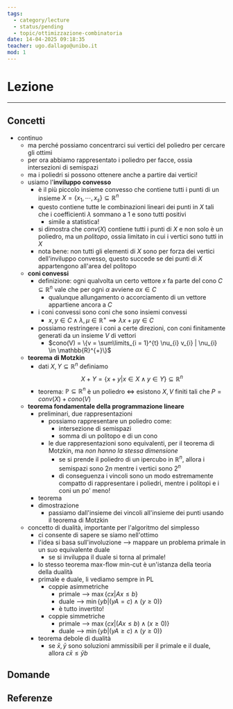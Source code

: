 ```yaml
---
tags:
  - category/lecture
  - status/pending
  - topic/ottimizzazione-combinatoria
date: 14-04-2025 09:18:35
teacher: ugo.dallago@unibo.it
mod: 1
---
```

# Lezione
---
## Concetti
- continuo
	- ma perché possiamo concentrarci sui vertici del poliedro per cercare gli ottimi
	- per ora abbiamo rappresentato i poliedro per facce, ossia intersezioni di semispazi
	- ma i poliedri si possono ottenere anche a partire dai vertici!
	- usiamo l'**inviluppo convesso**
		- è il più piccolo insieme convesso che contiene tutti i punti di un insieme $X = \{x_{1}, \cdots, x_{s}\} \subseteq \mathbb{R}^{n}$
		- questo contiene tutte le combinazioni lineari dei punti in $X$ tali che i coefficienti $\lambda$ sommano a 1 e sono tutti positivi
			- simile a statistica!
		- si dimostra che $conv(X)$ contiene tutti i punti di $X$ e non solo è un poliedro, ma un _politopo_, ossia limitato in cui i vertici sono tutti in $X$
		- nota bene: non tutti gli elementi di $X$ sono per forza dei vertici dell'inviluppo convesso, questo succede se dei punti di $X$ appartengono all'area del politopo
	- **coni convessi**
		- definizione: ogni qualvolta un certo vettore $x$ fa parte del cono $C \subseteq \mathbb{R}^{n}$ vale che per ogni $\alpha$ avviene $\alpha x \in C$
			- qualunque allungamento o accorciamento di un vettore appartiene ancora a $C$
		- i coni convessi sono coni che sono insiemi convessi
			- $x, y \in C \land \lambda, \mu \in \mathbb{R}^{+} \implies \lambda x + \mu y \in C$
		- possiamo restringere i coni a certe direzioni, con coni finitamente generati da un insieme $V$ di vettori
			- $cono(V) = \{v = \sum\limits_{i = 1}^{t} \nu_{i} v_{i} | \nu_{i} \in \mathbb{R}^{+}\}$
	- **teorema di Motzkin**
		- dati $X, Y \subseteq \mathbb{R}^{n}$ definiamo $$X+Y = \{x + y | x \in X \land y \in Y\} \subseteq \mathbb{R}^{n}$$
		- teorema: $\mathbb{P} \subseteq \mathbb{R}^{n}$ è un poliedro $\iff$ esistono $X, V$ finiti tali che $P = conv(X) + cono(V)$
	- **teorema fondamentale della programmazione lineare**
		- preliminari, due rappresentazioni
			- possiamo rappresentare un poliedro come:
				- intersezione di semispazi
				- somma di un politopo e di un cono
			- le due rappresentazioni sono equivalenti, per il teorema di Motzkin, ma _non hanno la stessa dimensione_
				- se si prende il poliedro di un ipercubo in $\mathbb{R}^{n}$, allora i semispazi sono $2n$ mentre i vertici sono $2^{n}$
				- di conseguenza i vincoli sono un modo estremamente compatto di rappresentare i poliedri, mentre i politopi e i coni un po' meno!
		- teorema
		- dimostrazione
			- passiamo dall'insieme dei vincoli all'insieme dei punti usando il teorema di Motzkin
	- concetto di dualità, importante per l'algoritmo del simplesso
		- ci consente di sapere se siamo nell'ottimo
		- l'idea si basa sull'involuzione --> mappare un problema primale in un suo equivalente duale
			- se si inviluppa il duale si torna al primale!
		- lo stesso teorema max-flow min-cut è un'istanza della teoria della dualità
		- primale e duale, li vediamo sempre in PL
			- coppie asimmetriche
				- primale --> $\max\{cx | Ax \leq b\}$
				- duale --> $\min\{yb | (yA = c) \land (y \geq 0)\}$
				- è tutto invertito!
			- coppie simmetriche
				- primale --> $\max\{cx | (Ax \leq b) \land (x \geq 0)\}$
				- duale --> $\min\{yb | (yA \geq c) \land (y \geq 0)\}$
		- teorema debole di dualità
			- se $\bar{x}, \bar{y}$ sono soluzioni ammissibili per il primale e il duale, allora $c \bar{x} \leq \bar{y} b$

## Domande

## Referenze
